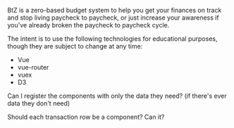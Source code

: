 BtZ is a zero-based budget system to help you get your finances on track and stop living paycheck to paycheck, or just increase your awareness if you've already broken the paycheck to paycheck cycle.

The intent is to use the following technologies for educational purposes, though they are subject to change at any time:
- Vue
- vue-router
- vuex
- D3

Can I register the components with only the data they need? (if there's ever data they don't need)


Should each transaction row be a component? Can it?
